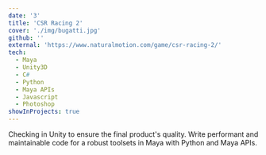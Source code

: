 ```yaml
---
date: '3'
title: 'CSR Racing 2'
cover: './img/bugatti.jpg'
github: ''
external: 'https://www.naturalmotion.com/game/csr-racing-2/'
tech:
  - Maya
  - Unity3D
  - C#
  - Python
  - Maya APIs
  - Javascript
  - Photoshop
showInProjects: true
---
```


Checking in Unity to ensure the final product's quality. Write performant and maintainable code for a robust toolsets in Maya with Python and Maya APIs.
